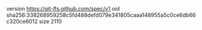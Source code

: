 version https://git-lfs.github.com/spec/v1
oid sha256:338268959258c5fd488defd079e341805caaa148955a5c0ce6db66c320ce6012
size 2110
